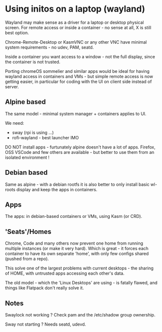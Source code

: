 # Using initos on a laptop (wayland)

Wayland may make sense as a driver for a laptop or desktop physical screen. For remote access or inside a container - no sense at all, X is still best option.

Chrome-Remote-Desktop or KasmVNC or any other VNC have minimal system requirements - no udev, PAM, seatd. 

Inside a container you want access to a window - not the full display, since the container is not trusted. 

Porting chromeOS sommelier and similar apps would be ideal for having wayland access in containers and VMs - but simple remote access is now getting easier, in particular for coding with the UI on client side instead of server.

## Alpine based

The same model - minimal system manager + containers applies to UI. 

We need:
- sway (rpi is using ...)
- rofi-wayland - best launcher IMO

DO NOT install apps - furtunately alpine doesn't have a lot of apps. Firefox, OSS VSCode and few others are available - but better to use them from an isolated environment !

## Debian based

Same as alpine - with a debian rootfs it is also better to only install basic wl-roots display and keep the apps in containers.

## Apps 

The apps: in debian-based containers or VMs, using Kasm (or CRD).

## 'Seats'/Homes

Chrome, Code and many others now prevent one home from running multiple instances (or make it very hard). Which is great - it forces each container to have its own separate 'home', with only few configs shared (pushed from a repo).

This solve one of the largest problems with current desktops - the sharing of HOME, with untrusted apps accessing each other's data.

The old model - which the 'Linux Desktops' are using - is fatally flawed, and things like Flatpack don't really solve it.

## Notes

Swaylock not working ? Check pam and the /etc/shadow group ownership.

Sway not starting ? Needs seatd, udevd.